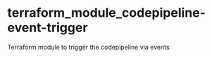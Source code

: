 # terraform_module_codepipeline-event-trigger
Terraform module to trigger the codepipeline via events
